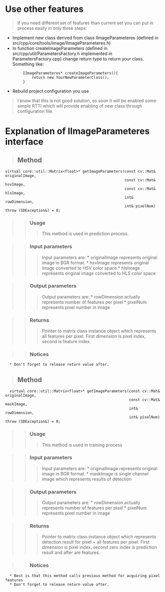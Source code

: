 # Use other features #

> If you need different set of features than current set you can put in process easily in only three steps:
  * Implement new class derived from class IImageParameteres (defined in src/cpp/core/tools/image/IImageParameteres.h)
  * In function createImageParameters (defined in src/cpp/util/ParametersFactory.h implemented in ParametersFactory.cpp) change return type to return your class. Something like:
```
        IImageParameteres* createImageParameters(){
            return new YourNewParameterClass();
        }
```
  * Rebuild project configuration you use

> I know that this is not good solution, so soon it will be enabled some simple RTTI which will provide enabling of new class through configuration file.

# Explanation of IImageParameteres interface #
> ## Method ##
```
virtual core::util::Matrix<float>* getImageParameters(const cv::Mat& originalImage,
                                                      const cv::Mat& hsvImage, 
                                                      const cv::Mat& hlsImage, 
                                                      int& rowDimension, 
                                                      int& pixelNum) throw (SDException&) = 0;
```
> > ### Usage ###
> > > This method is used in prediction process.

> > ### Input parameters ###
> > > Input parameters are:
        * originalImage represents original image in BGR format.
        * hsvImage represents original image converted to HSV color space
        * hlsImage represents original image converted to HLS color space

> > ### Output parameters ###
> > > Output parameters are:
        * rowDimension actually represents number of features per pixel
        * pixelNum represents pixel number in image

> > ### Returns ###
> > > Pointer to matrix class instance object which represents all features per pixel. First dimension is pixel index, second is feature index.

> > ### Notices ###
      * Don't forget to release return value after.

> ## Method ##
```
  virtual core::util::Matrix<float>* getImageParameters(const cv::Mat& originalImage, 
                                                        const cv::Mat& maskImage,                                                     
                                                        int& rowDimension, 
                                                        int& pixelNum) throw (SDException&) = 0;
```
> > ### Usage ###
> > > This method is used in training process

> > ### Input parameters ###
> > > Input parameters are:
        * originalImage represents original image in BGR format.
        * maskImage is single channel image which represents results of detection

> > ### Output parameters ###
> > > Output parameters are:
        * rowDimension actually represents number of features per pixel
        * pixelNum represents pixel number in image

> > ### Returns ###
> > > Pointer to matrix class instance object which represents detection result for pixel + all features per pixel. First dimension is pixel index, second zero index is prediction result and after are features.

> > ### Notices ###
      * Best is that this method calls previous method for acquiring pixel features
      * Don't forget to release return value after.